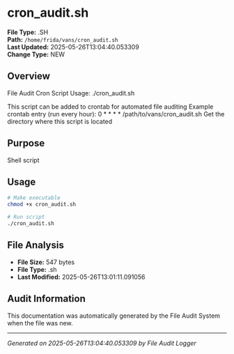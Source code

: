 # cron_audit.sh

**File Type:** .SH  
**Path:** `/home/frida/vans/cron_audit.sh`  
**Last Updated:** 2025-05-26T13:04:40.053309  
**Change Type:** NEW

## Overview

File Audit Cron Script
Usage: ./cron_audit.sh

This script can be added to crontab for automated file auditing
Example crontab entry (run every hour):
0 * * * * /path/to/vans/cron_audit.sh
Get the directory where this script is located

## Purpose

Shell script

## Usage

```bash
# Make executable
chmod +x cron_audit.sh

# Run script
./cron_audit.sh
```

## File Analysis

- **File Size:** 547 bytes
- **File Type:** .sh
- **Last Modified:** 2025-05-26T13:01:11.091056

## Audit Information

This documentation was automatically generated by the File Audit System when the file was new.

---
*Generated on 2025-05-26T13:04:40.053309 by File Audit Logger*
